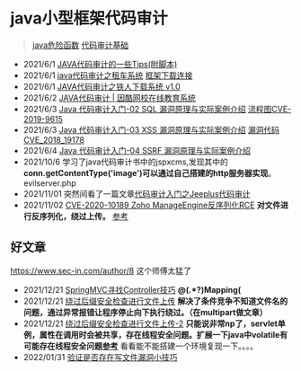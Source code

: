 # java小型框架代码审计

>[java危险函数](./java危险函数.md)
>[代码审计基础](./代码审计基础.pdf)

+ 2021/6/1   [JAVA代码审计的一些Tips(附脚本)](https://xz.aliyun.com/t/1633)
+ 2021/6/1   [java代码审计之租车系统](./java代码审计之租车系统.pdf)  [框架下载连接](http://down.chinaz.com/soft/38425.htm)
+ 2021/6/1   [JAVA代码审计之铁人下载系统 v1.0](http://foreversong.cn/archives/1005)
+ 2021/6/2   [JAVA代码审计 | 因酷网校在线教育系统](https://xz.aliyun.com/t/2646)
+ 2021/6/3   [Java 代码审计入门-02 SQL 漏洞原理与实际案例介绍](https://xz.aliyun.com/t/6872)             [流程图CVE-2019-9615](./img/CVE-2019-9615.png)
+ 2021/6/3   [Java 代码审计入门-03 XSS 漏洞原理与实际案例介绍](https://xz.aliyun.com/t/6937) [漏洞代码CVE_2018_19178](./code/CVE_2018_19178.java)
+ 2021/6/4   [Java 代码审计入门-04 SSRF 漏洞原理与实际案例介绍](https://xz.aliyun.com/t/7186)
+ 2021/10/6  学习了java代码审计书中的jspxcms,发现其中的**conn.getContentType('image')可以通过自己搭建的http服务器实现**。 evilserver.php
+ 2021/11/01  突然间看了一篇文章[代码审计入门之Jeeplus代码审计](https://www.freebuf.com/articles/web/220066.html)
+ 2021/11/02 [CVE-2020-10189 Zoho ManageEngine反序列化RCE](https://xz.aliyun.com/t/7439) **对文件进行反序列化，绕过上传。**  [参考](https://www.anquanke.com/post/id/200474)


## 好文章

https://www.sec-in.com/author/8 这个师傅太猛了 

+ 2021/12/21 [SpringMVC寻找Controller技巧](https://www.sec-in.com/article/552) **@(.*?)Mapping\(**
+ 2021/12/21 [绕过后缀安全检查进行文件上传](https://sec-in.com/article/647) **解决了条件竞争不知道文件名的问题，通过异常报错让程序停止向下执行绕过。（在multipart做文章）**
+ 2021/12/21 [绕过后缀安全检查进行文件上传-2](https://www.sec-in.com/article/1328) **只能说非常np了，servlet单例，属性在调用时会被共享，存在线程安全问题。扩展一下java中volatile有可能存在线程安全问题[参考](https://github.com/Firebasky/Java/blob/main/java%E6%97%A5%E5%B8%B8/Thinking_in_java%E9%AB%98%E7%BA%A7%E4%B9%8Bvolatile.md)**  看看能不能搭建一个环境复现一下。。。。
+ 2022/01/31 [验证是否存在写文件漏洞小技巧](https://mp.weixin.qq.com/s?__biz=MzkyMDIxMjE5MA==&mid=2247483994&idx=1&sn=2d29f31afa27a3709b5dc9e46532230a&chksm=c19705ebf6e08cfdd6dc59937beee4a77110b3cac9958335a6cfdbd020d00f2f24a7033063f2&mpshare=1&scene=23&srcid=0131EzMk9fpayyNZeXFR8nhb&sharer_sharetime=1643561054742&sharer_shareid=33a823b10ae99f33a60db621d83241cb#rd)
